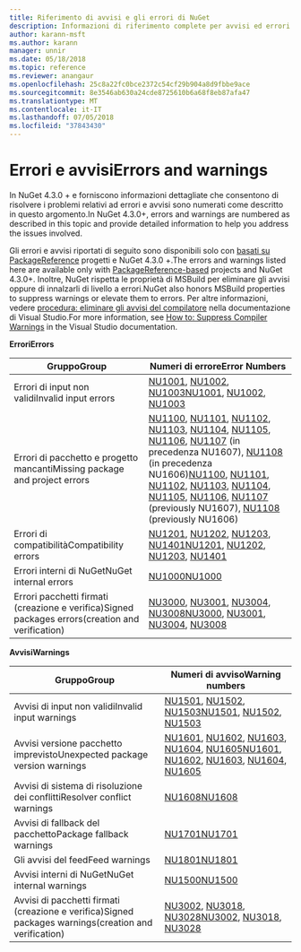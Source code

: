 ```yaml
---
title: Riferimento di avvisi e gli errori di NuGet
description: Informazioni di riferimento complete per avvisi ed errori generati da NuGet durante varie operazioni di NuGet.
author: karann-msft
ms.author: karann
manager: unnir
ms.date: 05/18/2018
ms.topic: reference
ms.reviewer: anangaur
ms.openlocfilehash: 25c8a22fc0bce2372c54cf29b904a8d9fbbe9ace
ms.sourcegitcommit: 8e3546ab630a24cde8725610b6a68f8eb87afa47
ms.translationtype: MT
ms.contentlocale: it-IT
ms.lasthandoff: 07/05/2018
ms.locfileid: "37843430"
---
```

# <a name="errors-and-warnings"></a><span data-ttu-id="d5632-103">Errori e avvisi</span><span class="sxs-lookup"><span data-stu-id="d5632-103">Errors and warnings</span></span>

<span data-ttu-id="d5632-104">In NuGet 4.3.0 + e forniscono informazioni dettagliate che consentono di risolvere i problemi relativi ad errori e avvisi sono numerati come descritto in questo argomento.</span><span class="sxs-lookup"><span data-stu-id="d5632-104">In NuGet 4.3.0+, errors and warnings are numbered as described in this topic and provide detailed information to help you address the issues involved.</span></span>

<span data-ttu-id="d5632-105">Gli errori e avvisi riportati di seguito sono disponibili solo con [basati su PackageReference](../consume-packages/package-references-in-project-files.md) progetti e NuGet 4.3.0 +.</span><span class="sxs-lookup"><span data-stu-id="d5632-105">The errors and warnings listed here are available only with [PackageReference-based](../consume-packages/package-references-in-project-files.md) projects and NuGet 4.3.0+.</span></span> <span data-ttu-id="d5632-106">Inoltre, NuGet rispetta le proprietà di MSBuild per eliminare gli avvisi oppure di innalzarli di livello a errori.</span><span class="sxs-lookup"><span data-stu-id="d5632-106">NuGet also honors MSBuild properties to suppress warnings or elevate them to errors.</span></span> <span data-ttu-id="d5632-107">Per altre informazioni, vedere [procedura: eliminare gli avvisi del compilatore](/visualstudio/ide/how-to-suppress-compiler-warnings) nella documentazione di Visual Studio.</span><span class="sxs-lookup"><span data-stu-id="d5632-107">For more information, see [How to: Suppress Compiler Warnings](/visualstudio/ide/how-to-suppress-compiler-warnings) in the Visual Studio documentation.</span></span>

<span data-ttu-id="d5632-108">**Errori**</span><span class="sxs-lookup"><span data-stu-id="d5632-108">**Errors**</span></span>

| <span data-ttu-id="d5632-109">Gruppo</span><span class="sxs-lookup"><span data-stu-id="d5632-109">Group</span></span> | <span data-ttu-id="d5632-110">Numeri di errore</span><span class="sxs-lookup"><span data-stu-id="d5632-110">Error Numbers</span></span> |
| --- | --- |
| <span data-ttu-id="d5632-111">Errori di input non validi</span><span class="sxs-lookup"><span data-stu-id="d5632-111">Invalid input errors</span></span> | <span data-ttu-id="d5632-112">[NU1001](./errors-and-warnings/NU1001.md), [NU1002](./errors-and-warnings/NU1002.md), [NU1003](./errors-and-warnings/NU1003.md)</span><span class="sxs-lookup"><span data-stu-id="d5632-112">[NU1001](./errors-and-warnings/NU1001.md), [NU1002](./errors-and-warnings/NU1002.md), [NU1003](./errors-and-warnings/NU1003.md)</span></span> |
| <span data-ttu-id="d5632-113">Errori di pacchetto e progetto mancanti</span><span class="sxs-lookup"><span data-stu-id="d5632-113">Missing package and project errors</span></span> | <span data-ttu-id="d5632-114">[NU1100](./errors-and-warnings/NU1100.md), [NU1101](./errors-and-warnings/NU1101.md), [NU1102](./errors-and-warnings/NU1102.md), [NU1103](./errors-and-warnings/NU1103.md), [NU1104](./errors-and-warnings/NU1104.md), [NU1105](./errors-and-warnings/NU1105.md), [NU1106](./errors-and-warnings/NU1106.md), [NU1107](./errors-and-warnings/NU1107.md) (in precedenza NU1607), [NU1108](./errors-and-warnings/NU1108.md) (in precedenza NU1606)</span><span class="sxs-lookup"><span data-stu-id="d5632-114">[NU1100](./errors-and-warnings/NU1100.md), [NU1101](./errors-and-warnings/NU1101.md), [NU1102](./errors-and-warnings/NU1102.md), [NU1103](./errors-and-warnings/NU1103.md), [NU1104](./errors-and-warnings/NU1104.md), [NU1105](./errors-and-warnings/NU1105.md), [NU1106](./errors-and-warnings/NU1106.md), [NU1107](./errors-and-warnings/NU1107.md) (previously NU1607), [NU1108](./errors-and-warnings/NU1108.md) (previously NU1606)</span></span> |
| <span data-ttu-id="d5632-115">Errori di compatibilità</span><span class="sxs-lookup"><span data-stu-id="d5632-115">Compatibility errors</span></span> | <span data-ttu-id="d5632-116">[NU1201](./errors-and-warnings/NU1201.md), [NU1202](./errors-and-warnings/NU1202.md), [NU1203](./errors-and-warnings/NU1203.md), [NU1401](./errors-and-warnings/NU1401.md)</span><span class="sxs-lookup"><span data-stu-id="d5632-116">[NU1201](./errors-and-warnings/NU1201.md), [NU1202](./errors-and-warnings/NU1202.md), [NU1203](./errors-and-warnings/NU1203.md), [NU1401](./errors-and-warnings/NU1401.md)</span></span> |
| <span data-ttu-id="d5632-117">Errori interni di NuGet</span><span class="sxs-lookup"><span data-stu-id="d5632-117">NuGet internal errors</span></span> | [<span data-ttu-id="d5632-118">NU1000</span><span class="sxs-lookup"><span data-stu-id="d5632-118">NU1000</span></span>](./errors-and-warnings/NU1000.md) |
| <span data-ttu-id="d5632-119">Errori pacchetti firmati (creazione e verifica)</span><span class="sxs-lookup"><span data-stu-id="d5632-119">Signed packages errors(creation and verification)</span></span> | <span data-ttu-id="d5632-120">[NU3000](./errors-and-warnings/NU3000.md), [NU3001](./errors-and-warnings/NU3001.md), [NU3004](./errors-and-warnings/NU3004.md), [NU3008](./errors-and-warnings/NU3008.md)</span><span class="sxs-lookup"><span data-stu-id="d5632-120">[NU3000](./errors-and-warnings/NU3000.md), [NU3001](./errors-and-warnings/NU3001.md), [NU3004](./errors-and-warnings/NU3004.md), [NU3008](./errors-and-warnings/NU3008.md)</span></span> |

<span data-ttu-id="d5632-121">**Avvisi**</span><span class="sxs-lookup"><span data-stu-id="d5632-121">**Warnings**</span></span>

| <span data-ttu-id="d5632-122">Gruppo</span><span class="sxs-lookup"><span data-stu-id="d5632-122">Group</span></span> | <span data-ttu-id="d5632-123">Numeri di avviso</span><span class="sxs-lookup"><span data-stu-id="d5632-123">Warning numbers</span></span> |
| --- | --- |
| <span data-ttu-id="d5632-124">Avvisi di input non validi</span><span class="sxs-lookup"><span data-stu-id="d5632-124">Invalid input warnings</span></span> | <span data-ttu-id="d5632-125">[NU1501](./errors-and-warnings/NU1501.md), [NU1502](./errors-and-warnings/NU1502.md), [NU1503](./errors-and-warnings/NU1503.md)</span><span class="sxs-lookup"><span data-stu-id="d5632-125">[NU1501](./errors-and-warnings/NU1501.md), [NU1502](./errors-and-warnings/NU1502.md), [NU1503](./errors-and-warnings/NU1503.md)</span></span> |
| <span data-ttu-id="d5632-126">Avvisi versione pacchetto imprevisto</span><span class="sxs-lookup"><span data-stu-id="d5632-126">Unexpected package version warnings</span></span> | <span data-ttu-id="d5632-127">[NU1601](./errors-and-warnings/NU1601.md), [NU1602](./errors-and-warnings/NU1602.md), [NU1603](./errors-and-warnings/NU1603.md), [NU1604](./errors-and-warnings/NU1604.md), [NU1605](./errors-and-warnings/NU1605.md)</span><span class="sxs-lookup"><span data-stu-id="d5632-127">[NU1601](./errors-and-warnings/NU1601.md), [NU1602](./errors-and-warnings/NU1602.md), [NU1603](./errors-and-warnings/NU1603.md), [NU1604](./errors-and-warnings/NU1604.md), [NU1605](./errors-and-warnings/NU1605.md)</span></span> |
| <span data-ttu-id="d5632-128">Avvisi di sistema di risoluzione dei conflitti</span><span class="sxs-lookup"><span data-stu-id="d5632-128">Resolver conflict warnings</span></span> | [<span data-ttu-id="d5632-129">NU1608</span><span class="sxs-lookup"><span data-stu-id="d5632-129">NU1608</span></span>](./errors-and-warnings/NU1608.md) |
| <span data-ttu-id="d5632-130">Avvisi di fallback del pacchetto</span><span class="sxs-lookup"><span data-stu-id="d5632-130">Package fallback warnings</span></span> | [<span data-ttu-id="d5632-131">NU1701</span><span class="sxs-lookup"><span data-stu-id="d5632-131">NU1701</span></span>](./errors-and-warnings/NU1701.md) |
| <span data-ttu-id="d5632-132">Gli avvisi del feed</span><span class="sxs-lookup"><span data-stu-id="d5632-132">Feed warnings</span></span> | [<span data-ttu-id="d5632-133">NU1801</span><span class="sxs-lookup"><span data-stu-id="d5632-133">NU1801</span></span>](./errors-and-warnings/NU1801.md) |
| <span data-ttu-id="d5632-134">Avvisi interni di NuGet</span><span class="sxs-lookup"><span data-stu-id="d5632-134">NuGet internal warnings</span></span> | [<span data-ttu-id="d5632-135">NU1500</span><span class="sxs-lookup"><span data-stu-id="d5632-135">NU1500</span></span>](./errors-and-warnings/NU1500.md) |
| <span data-ttu-id="d5632-136">Avvisi di pacchetti firmati (creazione e verifica)</span><span class="sxs-lookup"><span data-stu-id="d5632-136">Signed packages warnings(creation and verification)</span></span> | <span data-ttu-id="d5632-137">[NU3002](./errors-and-warnings/NU3002.md), [NU3018](./errors-and-warnings/NU3018.md), [NU3028](./errors-and-warnings/NU3028.md)</span><span class="sxs-lookup"><span data-stu-id="d5632-137">[NU3002](./errors-and-warnings/NU3002.md), [NU3018](./errors-and-warnings/NU3018.md), [NU3028](./errors-and-warnings/NU3028.md)</span></span> |
